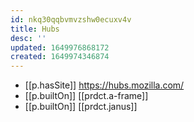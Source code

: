 ```yaml
---
id: nkq30qqbvmvzshw0ecuxv4v
title: Hubs
desc: ''
updated: 1649976868172
created: 1649974346874
---
```


- [[p.hasSite]] https://hubs.mozilla.com/
- [[p.builtOn]] [[prdct.a-frame]]
- [[p.builtOn]] [[prdct.janus]]